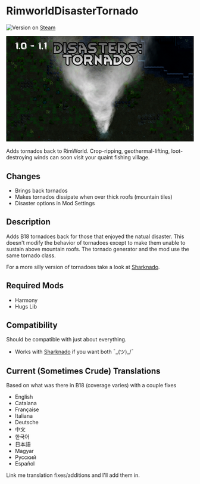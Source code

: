 # RimworldDisasterTornado

![Version](https://img.shields.io/badge/Rimworld-1.1-brightgreen.svg) on [Steam](https://steamcommunity.com/sharedfiles/filedetails/?id=1545113711)

![Alt text](About/Preview.png?raw=true "Disasters: Tornado")

Adds tornados back to RimWorld. Crop-ripping, geothermal-lifting, loot-destroying winds can soon visit your quaint fishing village.

## Changes
- Brings back tornados
- Makes tornados dissipate when over thick roofs (mountain tiles)
- Disaster options in Mod Settings

## Description

Adds B18 tornadoes back for those that enjoyed the natual disaster. This doesn't modify the behavior of tornadoes except to make them unable to sustain above mountain roofs. The tornado generator and the mod use the same tornado class.

For a more silly version of tornadoes take a look at [Sharknado](https://github.com/MSeal/RimworldSharknado).

## Required Mods
- Harmony
- Hugs Lib

## Compatibility
Should be compatible with just about everything.

- Works with [Sharknado](https://github.com/MSeal/RimworldSharknado) if you want both ¯\_(ツ)_/¯

## Current (Sometimes Crude) Translations

Based on what was there in B18 (coverage varies) with a couple fixes

- English
- Catalana
- Française
- Italiana
- Deutsche
- 中文
- 한국어
- 日本語
- Magyar
- Pусский
- Español

Link me translation fixes/additions and I'll add them in.
